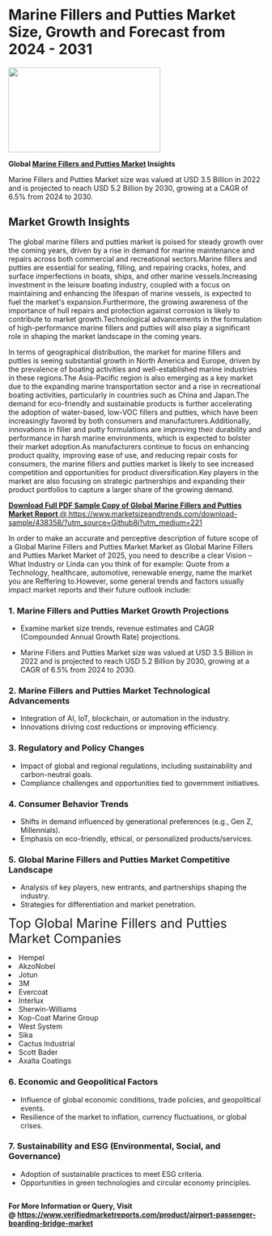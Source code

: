 <H1>Marine Fillers and Putties Market Size, Growth and Forecast from 2024 - 2031</H1><img class="aligncenter size-medium wp-image-584254" src="https://thirdeyenews.in/wp-content/uploads/2024/09/Global-Market-Research-300x168.jpeg" alt="" width="300" height="168" /><p><strong>Global&nbsp;<a href="https://www.marketsizeandtrends.com/download-sample/438358/?utm_source=Github8j?utm_medium=221">Marine Fillers and Putties Market</a> Insights</strong></p><p>Marine Fillers and Putties Market size was valued at USD 3.5 Billion in 2022 and is projected to reach USD 5.2 Billion by 2030, growing at a CAGR of 6.5% from 2024 to 2030.</p><p><h2>Market Growth Insights</h2> <p>The global marine fillers and putties market is poised for steady growth over the coming years, driven by a rise in demand for marine maintenance and repairs across both commercial and recreational sectors.Marine fillers and putties are essential for sealing, filling, and repairing cracks, holes, and surface imperfections in boats, ships, and other marine vessels.Increasing investment in the leisure boating industry, coupled with a focus on maintaining and enhancing the lifespan of marine vessels, is expected to fuel the market's expansion.Furthermore, the growing awareness of the importance of hull repairs and protection against corrosion is likely to contribute to market growth.Technological advancements in the formulation of high-performance marine fillers and putties will also play a significant role in shaping the market landscape in the coming years.</p> <p><a href="your-download-link-here"></a></p> <p>In terms of geographical distribution, the market for marine fillers and putties is seeing substantial growth in North America and Europe, driven by the prevalence of boating activities and well-established marine industries in these regions.The Asia-Pacific region is also emerging as a key market due to the expanding marine transportation sector and a rise in recreational boating activities, particularly in countries such as China and Japan.The demand for eco-friendly and sustainable products is further accelerating the adoption of water-based, low-VOC fillers and putties, which have been increasingly favored by both consumers and manufacturers.Additionally, innovations in filler and putty formulations are improving their durability and performance in harsh marine environments, which is expected to bolster their market adoption.As manufacturers continue to focus on enhancing product quality, improving ease of use, and reducing repair costs for consumers, the marine fillers and putties market is likely to see increased competition and opportunities for product diversification.Key players in the market are also focusing on strategic partnerships and expanding their product portfolios to capture a larger share of the growing demand.<p><a href="your-get-more-link-here"></p><p><span class=""><strong>Download Full PDF Sample Copy of Global Marine Fillers and Putties Market Report</strong> @ <a href="https://www.marketsizeandtrends.com/download-sample/438358/?utm_source=Github8j?utm_medium=221" target="_blank">https://www.marketsizeandtrends.com/download-sample/438358/?utm_source=Github8j?utm_medium=221</a></span></p><p>In order to make an accurate and perceptive description of future scope of a Global&nbsp;Marine Fillers and Putties Market Market as Global&nbsp;Marine Fillers and Putties Market Market of 2025, you need to describe a clear Vision &ndash; What Industry or Linda can you think of for example: Quote from a Technology, healthcare, automotive, renewable energy, name the market you are Reffering to.However, some general trends and factors usually impact market reports and their future outlook include:</p><h3>1.&nbsp;<strong>Marine Fillers and Putties Market Growth Projections</strong></h3><ul><li>Examine market size trends, revenue estimates and CAGR (Compounded Annual Growth Rate) projections.</li><li><p>Marine Fillers and Putties Market size was valued at USD 3.5 Billion in 2022 and is projected to reach USD 5.2 Billion by 2030, growing at a CAGR of 6.5% from 2024 to 2030.</p></li></ul><h3>2.&nbsp;<strong>Marine Fillers and Putties Market Technological Advancements</strong></h3><ul><li>Integration of AI, IoT, blockchain, or automation in the industry.</li><li>Innovations driving cost reductions or improving efficiency.</li></ul><h3>3.&nbsp;<strong>Regulatory and Policy Changes</strong></h3><ul><li>Impact of global and regional regulations, including sustainability and carbon-neutral goals.</li><li>Compliance challenges and opportunities tied to government initiatives.</li></ul><h3>4.&nbsp;<strong>Consumer Behavior Trends</strong></h3><ul><li>Shifts in demand influenced by generational preferences (e.g., Gen Z, Millennials).</li><li>Emphasis on eco-friendly, ethical, or personalized products/services.</li></ul><h3>5.&nbsp;<strong>Global Marine Fillers and Putties Market Competitive Landscape</strong></h3><ul><li>Analysis of key players, new entrants, and partnerships shaping the industry.</li><li>Strategies for differentiation and market penetration.</li></ul><p data-pm-slice="1 1 []"><span style="color: inherit; font-family: inherit; font-size: 25px;">Top Global Marine Fillers and Putties Market Companies</span></p><div class="" data-test-id=""><p><li>Hempel</li><li> AkzoNobel</li><li> Jotun</li><li> 3M</li><li> Evercoat</li><li> Interlux</li><li> Sherwin-Williams</li><li> Kop-Coat Marine Group</li><li> West System</li><li> Sika</li><li> Cactus Industrial</li><li> Scott Bader</li><li> Axalta Coatings</li></p></div><h3>6.&nbsp;<strong>Economic and Geopolitical Factors</strong></h3><ul><li>Influence of global economic conditions, trade policies, and geopolitical events.</li><li>Resilience of the market to inflation, currency fluctuations, or global crises.</li></ul><h3>7.&nbsp;<strong>Sustainability and ESG (Environmental, Social, and Governance)</strong></h3><ul><li>Adoption of sustainable practices to meet ESG criteria.</li><li>Opportunities in green technologies and circular economy principles.</li></ul><h2><strong style="font-size: 14px;">For More Information or Query, Visit @&nbsp;</strong><a style="background-color: #ffffff; font-size: 14px;" href="https://www.marketsizeandtrends.com/report/marine-fillers-and-putties-market/" target="_blank">https://www.verifiedmarketreports.com/product/airport-passenger-boarding-bridge-market</a></h2>